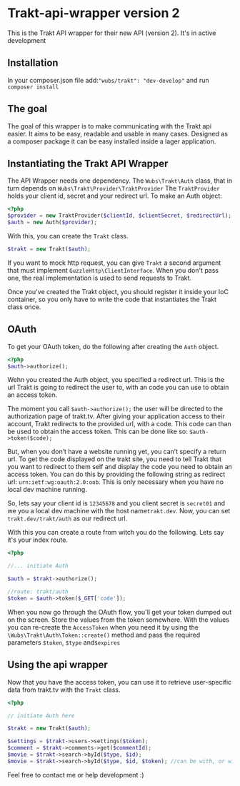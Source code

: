 Trakt-api-wrapper version 2
=================

This is the Trakt API wrapper for their new API (version 2). It's in active development

## Installation

In your composer.json file add:`"wubs/trakt": "dev-develop"` and run `composer install`

## The goal

The goal of this wrapper is to make communicating with the Trakt api easier. It aims to be easy, readable and usable in many cases. Designed as a composer package it can be easy installed inside a lager application.

## Instantiating the Trakt API Wrapper

The API Wrapper needs one dependency. The `Wubs\Trakt\Auth` class, that in turn depends on 
`Wubs\Trakt\Provider\TraktProvider` The `TraktProvider` holds your client id, secret and your redirect url. To make an 
Auth object:
 
 ```PHP
 <?php
 $provider = new TraktProvider($clientId, $clientSecret, $redirectUrl);
 $auth = new Auth($provider);
 ```

With this, you can create the `Trakt` class.

```PHP
$trakt = new Trakt($auth);
```

If you want to mock http request, you can give `Trakt` a second argument that must implement 
`GuzzleHttp\ClientInterface`. When you don't pass one, the real implementation is used to send requests to Trakt.

Once you've created the Trakt object, you should register it inside your IoC container, so you only have to write the
 code that instantiates the Trakt class once.

## OAuth

To get your OAuth token, do the following after creating the `Auth` object.

```PHP
<?php
$auth->authorize();
```
 
Wehn you created the Auth object, you specified a redirect url. This is the url Trakt is going to redirect the user 
to, with an code you can use to obtain an access token. 

The moment you call `$auth->authorize();` the user will be directed to the authorization page of trakt.tv. After 
giving your application access to their account, Trakt redirects to the provided url, with a code. This code can than
 be used to obtain the access token. This can be done like so: `$auth->token($code);`
 
But, when you don’t have a website running yet, you can’t specify a return url. To get the code displayed on the trakt
site, you need to tell Trakt that you want to redirect to them self and display the code you need to obtain an access 
token. You can do this by providing the following  string as redirect url: `urn:ietf:wg:oauth:2.0:oob`. This is only 
necessary when you have no local dev machine running.

So, lets say your client id is `12345678` and you client secret is `secret01` and we you a local dev machine with 
the host name`trakt.dev`. Now, you can set `trakt.dev/trakt/auth` as our redirect url. 

With this you can create a route from witch you do the following. Lets say it's your index route.

 ```PHP
<?php

//... initiate Auth

$auth = $trakt->authorize();

//route: trakt/auth
$token = $auth->token($_GET['code']);
```

When you now go through the OAuth flow, you'll get your token dumped out on the screen. Store the values from the 
token somewhere. With the values you can re-create the `AccessToken` when you need it by 
using the `\Wubs\Trakt\Auth\Token::create()` method and pass the required parameters `$token`, `$type` and`$expires`

## Using the api wrapper

Now that you have the access token, you can use it to retrieve user-specific data from trakt.tv with the `Trakt` class.

```PHP
<?php

// initiate Auth here

$trakt = new Trakt($auth);

$settings = $trakt->users->settings($token);
$comment = $trakt->comments->get($commentId);
$movie = $trakt->search->byId($type, $id);
$movie = $trakt->search->byId($type, $id, $token); //can be with, or without token.
```



Feel free to contact me or help development :)

[oauth2-client]: https://github.com/thephpleague/oauth2-client
